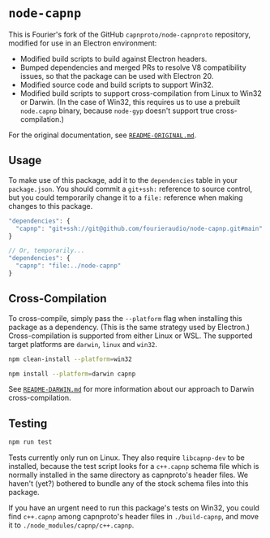 # `node-capnp`

This is Fourier's fork of the GitHub `capnproto/node-capnproto` repository, modified for use in an
Electron environment:

* Modified build scripts to build against Electron headers.
* Bumped dependencies and merged PRs to resolve V8 compatibility issues, so that the package can
  be used with Electron 20.
* Modified source code and build scripts to support Win32.
* Modified build scripts to support cross-compilation from Linux to Win32 or Darwin. (In the case of
  Win32, this requires us to use a prebuilt `node.capnp` binary, because `node-gyp` doesn't support
  true cross-compilation.)

For the original documentation, see [`README-ORIGINAL.md`](README-ORIGINAL.md).

## Usage

To make use of this package, add it to the `dependencies` table in your `package.json`. You should
commit a `git+ssh:` reference to source control, but you could temporarily change it to a `file:`
reference when making changes to this package.

```js
"dependencies": {
  "capnp": "git+ssh://git@github.com/fourieraudio/node-capnp.git#main"
}

// Or, temporarily...
"dependencies": {
  "capnp": "file:../node-capnp"
}
```

## Cross-Compilation

To cross-compile, simply pass the `--platform` flag when installing this package as a dependency.
(This is the same strategy used by Electron.) Cross-compilation is supported from either Linux or
WSL. The supported target platforms are `darwin`, `linux` and `win32`.

```bash
npm clean-install --platform=win32

npm install --platform=darwin capnp
```

See [`README-DARWIN.md`](README-DARWIN.md) for more information about our approach to Darwin
cross-compilation.


## Testing

```bash
npm run test
```

Tests currently only run on Linux. They also require `libcapnp-dev` to be installed, because the
test script looks for a `c++.capnp` schema file which is normally installed in the same directory as
capnproto's header files. We haven't (yet?) bothered to bundle any of the stock schema files into
this package.

If you have an urgent need to run this package's tests on Win32, you could find `c++.capnp` among
capnproto's header files in `./build-capnp`, and move it to `./node_modules/capnp/c++.capnp`.
